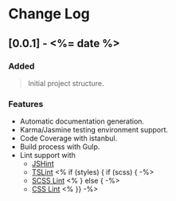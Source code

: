 # Change Log

## [0.0.1] - <%= date %>

### Added
> Initial project structure.

### Features
- Automatic documentation generation.
- Karma/Jasmine testing environment support.
- Code Coverage with istanbul.
- Build process with Gulp.
- Lint support with
  - [JSHint](http://jshint.com/)
  - [TSLint](https://www.npmjs.com/package/tslint)
<% if (styles) { if (scss) { -%>
  - [SCSS Lint](https://www.npmjs.com/package/gulp-scss-lint)
<% } else { -%>
  - [CSS Lint](https://www.npmjs.com/package/gulp-csslint) 
<% }} -%>  
